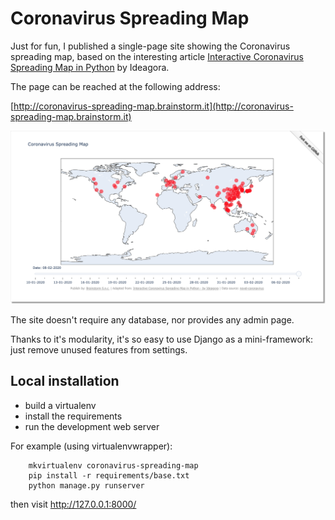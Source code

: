 
Coronavirus Spreading Map
=========================

Just for fun, I published a single-page site showing the Coronavirus spreading
map, based on the interesting article
[Interactive Coronavirus Spreading Map in Python](https://www.geodose.com/2020/02/tracking-coronavirus-python-map.html) by Ideagora.

The page can be reached at the following address:

[http://coronavirus-spreading-map.brainstorm.it](http://coronavirus-spreading-map.brainstorm.it)

[<img src="etc/screenshot.png">](http://coronavirus-spreading-map.brainstorm.it)


The site doesn't require any database, nor provides any admin page.

Thanks to it's modularity, it's so easy to use Django as a mini-framework:
just remove unused features from settings.

Local installation
------------------

- build a virtualenv
- install the requirements
- run the development web server

For example (using virtualenvwrapper):

```
    mkvirtualenv coronavirus-spreading-map
    pip install -r requirements/base.txt
    python manage.py runserver
```

then visit http://127.0.0.1:8000/
